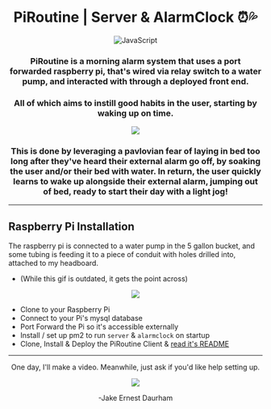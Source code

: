 <div align="center">
  
# PiRoutine | Server & AlarmClock ⏰💦

![JavaScript](https://img.shields.io/badge/javascript-%23323330.svg?style=for-the-badge&logo=javascript&logoColor=%23F7DF1E)


###  PiRoutine is a morning alarm system that uses a port forwarded raspberry pi, that's wired via relay switch to a water pump, and interacted with through a deployed front end. 
 ### All of which aims to instill good habits in the user, starting by waking up on time. 

![](https://media.giphy.com/media/u6WXNK5Z5AObZ9eOaa/giphy.gif)
 
###  This is done by leveraging a pavlovian fear of laying in bed too long after they've heard their external alarm go off, by soaking the user and/or their bed with water. In return, the user quickly learns to wake up alongside their external alarm, jumping out of bed, ready to start their day with a light jog!
</div>

---


## Raspberry Pi Installation
The raspberry pi is connected to a water pump in the 5 gallon bucket, and some tubing is feeding it to a piece of conduit with holes drilled into, attached to my headboard. 
- (While this gif is outdated, it gets the point across)
<div align="center">

![](https://media.giphy.com/media/BOUoNFCUU2GLJcLk6I/giphy-downsized.gif)
</div>

- Clone to your Raspberry Pi
- Connect to your Pi's mysql database
- Port Forward the Pi so it's accessible externally
- Install / set up pm2 to run `server` & `alarmclock` on startup
- Clone, Install & Deploy the PiRoutine Client & [read it's README](https://github.com/daurham/PiRoutine-EC2-Client)

<div align="center">

---

One day, I'll make a video. Meanwhile, just ask if you'd like help setting up.

![](https://media.giphy.com/media/4T9FrMFKvVCOVPt3AD/giphy.gif)

-Jake Ernest Daurham

</div>
